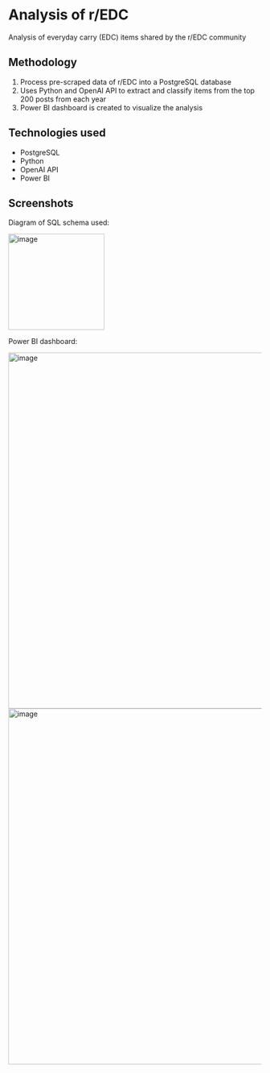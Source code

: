 # Analysis of r/EDC

Analysis of everyday carry (EDC) items shared by the r/EDC community

## Methodology

1. Process pre-scraped data of r/EDC into a PostgreSQL database
2. Uses Python and OpenAI API to extract and classify items from the top 200 posts from each year
3. Power BI dashboard is created to visualize the analysis

## Technologies used

- PostgreSQL
- Python
- OpenAI API
- Power BI

## Screenshots

Diagram of SQL schema used:

<img width="191" alt="image" src="https://github.com/user-attachments/assets/38c9b3c0-fe67-4f28-bd35-b84a18143ae9" />

Power BI dashboard:

<img width="707" alt="image" src="https://github.com/user-attachments/assets/df4455f3-63b2-4e91-9095-690992d26ef7" />

<img width="707" alt="image" src="https://github.com/user-attachments/assets/404bc400-b065-495a-a1e3-abb0c0f855d8" />
